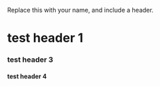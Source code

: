 Replace this with your name, and include a header.
# test header 1
### test header 3
#### test header 4
